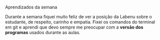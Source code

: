 Aprendizados da semana

Durante a semana fiquei muito feliz de ver a posição da Labenu sobre o estudante,
de respeito, carinho e empatia. Fixei os comandos do terminal em git  e aprendi que 
devo sempre me preocupar com a **versão dos programas** usados durante as  aulas.